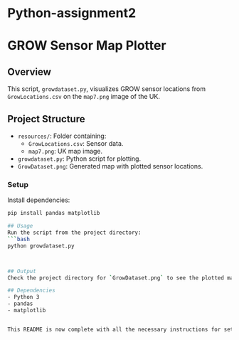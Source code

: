 # Python-assignment2
# GROW Sensor Map Plotter

## Overview
This script, `growdataset.py`, visualizes GROW sensor locations from `GrowLocations.csv` on the `map7.png` image of the UK.

## Project Structure
- `resources/`: Folder containing:
  - `GrowLocations.csv`: Sensor data.
  - `map7.png`: UK map image.
- `growdataset.py`: Python script for plotting.
- `GrowDataset.png`: Generated map with plotted sensor locations.

### Setup
Install dependencies:
```bash
pip install pandas matplotlib

## Usage
Run the script from the project directory:
```bash
python growdataset.py



## Output
Check the project directory for `GrowDataset.png` to see the plotted map.

## Dependencies
- Python 3
- pandas
- matplotlib


This README is now complete with all the necessary instructions for setup, and usage. 
